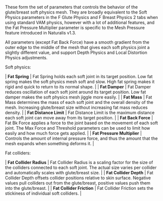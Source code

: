 These form the set of parameters that controls the behavior of the glute/breast soft physics mesh. They are broadly equivalent to the Soft Physics parameters in the F Glute Physics and F Breast Physics 2 tabs when using standard VAM physics, however with a lot of additional features, and the Fat Pressure Multiplier parameter is specific to the Mesh Pressure feature introduced in Naturalis v1.3.

All parameters (except Fat Back Force) have a smooth gradient from the outer edge to the middle of the mesh that gives each soft physics joint a slightly different value, and support Depth Physics and Local Distortion Physics adjustments.

Soft physics:

| **Fat Spring** | Fat Spring holds each soft joint in its target position. Low fat spring makes the soft physics mesh soft and slow. High fat spring makes it rigid and quick to return to its normal shape. |
| **Fat Damper** | Fat Damper reduces oscillation of each soft joint around its target position. Low fat damper makes the soft physics mesh jiggle more easily. |
| **Fat Mass** | Fat Mass determines the mass of each soft joint and the overall density of the mesh. Increasing glute/breast size without increasing fat mass reduces density. |
| **Fat Distance Limit** | Fat Distance Limit is the maximum distance each soft joint can move away from its target position. |
| **Fat Back Force** | Fat Bk Force applies a force to the joint based on the movement of each soft joint. The Max Force and Threshold parameters can be used to limit how easily and how much force gets applied. |
| **Fat Pressure Multiplier** | Controls the amount of internal pressure force, and thus the amount that the mesh expands when something deforms it. |

Fat colliders:

| **Fat Collider Radius** | Fat Collider Radius is a scaling factor for the size of the colliders connected to each soft joint. The actual size varies per collider and automatically scales with glute/breast size. |
| **Fat Collider Depth** | Fat Collider Depth offsets collider positions relative to skin surface. Negative values pull colliders out from the glute/breast, positive values push them into the glute/breast. |
| **Fat Collider Friction** | Fat Collider Friction sets the stickiness of individual soft colliders. |
